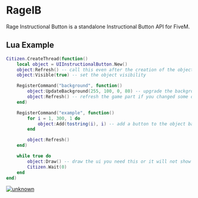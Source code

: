 # RageIB

Rage Instructional Button is a standalone Instructional Button API for FiveM.

## Lua Example
```lua
Citizen.CreateThread(function()
    local object = UIInstructionalButton.New()
    object:Refresh() -- call this even after the creation of the object
    object:Visible(true) -- set the object visibility

    RegisterCommand("background", function()
        object:UpdateBackground(255, 100, 0, 80) -- upgrade the background based on r, g, b, a parameters you will pass
        object:Refresh() -- refresh the game part if you changed some data
    end)

    RegisterCommand("example", function()
        for i = 1, 300, 1 do
            object:Add(tostring(i), i) -- add a button to the object based on name and control id
        end

        object:Refresh()
    end)

    while true do
        object:Draw() -- draw the ui you need this or it will not show anything
        Citizen.Wait(0)
    end
end)
```

<a href="https://ibb.co/sbT0ZZX"><img src="https://i.ibb.co/QpW244x/unknown.png" alt="unknown" border="0"></a>
